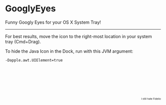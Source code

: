 # GooglyEyes
Funny Googly Eyes for your OS X System Tray!

---
For best results, move the icon to the right-most location in your system tray (Cmd+Drag).

To hide the Java Icon in the Dock, run with this JVM argument:
```
-Dapple.awt.UIElement=true
```
</br></br></br></br></br>
<div style="text-align: right"><sub><sup><sup>I still hate Fidelio<sup></sup></sub></div>
